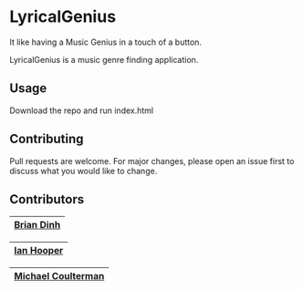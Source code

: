 # LyricalGenius
It like having a Music Genius in a touch of a button.

LyricalGenius is a music genre finding application.

## Usage
Download the repo and run index.html

## Contributing
Pull requests are welcome. For major changes, please open an issue first to discuss what you would like to change.

## Contributors

| [Brian Dinh](https://github.com/MitoKito) |
| --- |

| [Ian Hooper](https://github.com/IanHooper613) |
| --- |

| [Michael Coulterman](https://github.com/mscoulte) |
| --- |